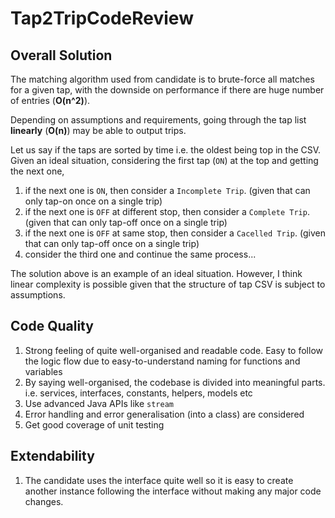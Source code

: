 # Tap2TripCodeReview

## Overall Solution

The matching algorithm used from candidate is to brute-force all matches for a given tap, with the downside on performance if there are huge number of entries (**O(n^2)**).

Depending on assumptions and requirements, going through the tap list **linearly** (**O(n)**) may be able to output trips.

Let us say if the taps are sorted by time i.e. the oldest being top in the CSV. Given an ideal situation, considering the first tap (`ON`) at the top and getting the next one,

1. if the next one is `ON`, then consider a `Incomplete Trip`. (given that can only tap-on once on a single trip)
2. if the next one is `OFF` at different stop, then consider a `Complete Trip`. (given that can only tap-off once on a single trip)
3. if the next one is `OFF` at same stop, then consider a `Cacelled Trip`. (given that can only tap-off once on a single trip)
4. consider the third one and continue the same process...

The solution above is an example of an ideal situation. However, I think linear complexity is possible given that the structure of tap CSV is subject to assumptions.

## Code Quality

1. Strong feeling of quite well-organised and readable code. Easy to follow the logic flow due to easy-to-understand naming for functions and variables
2. By saying well-organised, the codebase is divided into meaningful parts. i.e. services, interfaces, constants, helpers, models etc
3. Use advanced Java APIs like `stream`
4. Error handling and error generalisation (into a class) are considered
5. Get good coverage of unit testing

## Extendability
1. The candidate uses the interface quite well so it is easy to create another instance following the interface without making any major code changes.
